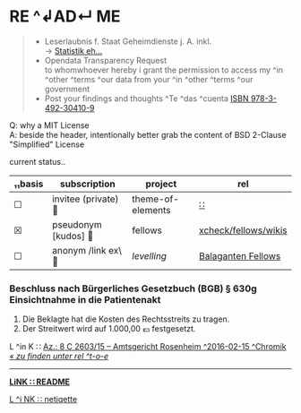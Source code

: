 # RE ^↲AD↵ ME
> * Leserlaubnis f. Staat Geheimdienste j. A. inkl.  
> → [Statistik eh…][Upnetload-B]
> * Opendata Transparency Request  
> to whomwhoever hereby i grant the permission to access my ^in ^other ^terms ^our data from your ^in ^other ^terms ^our government
> * Post your findings and thoughts ^Te ^das ^cuenta [ISBN 978-3-492-30410-9][Upnetload-A]  


[Upnetload-A]: https://gitlab.com/xcheck/fellows/snippets/1680925
[Upnetload-B]: https://www.rollator-parcours.com/include/0ffSite/fritzerPointRoute-Online-Zähler.csv


Q: why a MIT License  
A: beside the header, intentionally better grab the content of BSD 2-Clause "Simplified" License


current status‥

|₁₁basis |subscription |project |rel |
|--- |-- |-- |--|
|☐ |invitee (private) :file_folder: |theme-of-elements |[∷](https://gitlab.com/xcheck/theme-of-elements/wikis/home) |
|☒ |pseudonym [kudos] :footprints: |fellows |[xcheck/fellows/wikis](https://gitlab.com/xcheck/fellows/wikis/home) |
|☐ |anonym /link ex\ :bouquet: |_levelling_ |[Balaganten Fellows](https://www.facebook.com/groups/balaganten.fellows) |


### Beschluss nach Bürgerliches Gesetzbuch (BGB) § 630g Einsichtnahme in die Patientenakt

1.  Die Beklagte hat die Kosten des Rechtsstreits zu tragen.
2.  Der Streitwert wird auf 1.000,00 :euro: festgesetzt.

L ^in K ∷ [Az.: 8 C 2603/15 – Amtsgericht Rosenheim ^2016-02-15 ^Chromik _« zu finden unter rel ^t-o-e_](https://www.gesetze-im-internet.de/bgb/__630g.html)

---
**[LiNK ∷ README](./README.md)**

[L ^i NK ∷ netiqette](./netiqette.md)
